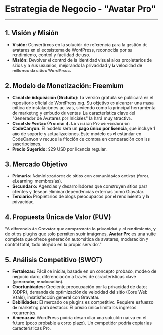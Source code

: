 # Estrategia de Negocio - "Avatar Pro"

---

## 1. Visión y Misión

* **Visión:** Convertirnos en la solución de referencia para la gestión de avatares en el ecosistema de WordPress, reconocida por su rendimiento, control y facilidad de uso.
* **Misión:** Devolver el control de la identidad visual a los propietarios de sitios y a sus usuarios, mejorando la privacidad y la velocidad de millones de sitios WordPress.

## 2. Modelo de Monetización: Freemium

* **Canal de Adquisición (Gratuito):** La versión gratuita se publicará en el repositorio oficial de WordPress.org. Su objetivo es alcanzar una masa crítica de instalaciones activas, sirviendo como la principal herramienta de marketing y embudo de ventas. La característica clave del "Generador de Avatares por Iniciales" la hará muy atractiva.
* **Canal de Ventas (Premium):** La versión Pro se venderá en **CodeCanyon**. El modelo será un **pago único por licencia**, que incluye 1 año de soporte y actualizaciones. Este modelo es el estándar en CodeCanyon y reduce la fricción de compra en comparación con las suscripciones.
* **Precio Sugerido:** $29 USD por licencia regular.

## 3. Mercado Objetivo

* **Primario:** Administradores de sitios con comunidades activas (foros, eLearning, membresías).
* **Secundario:** Agencias y desarrolladores que construyen sitios para clientes y desean eliminar dependencias externas como Gravatar.
* **Terciario:** Propietarios de blogs preocupados por el rendimiento y la privacidad.

## 4. Propuesta Única de Valor (PUV)

"A diferencia de Gravatar que compromete la privacidad y el rendimiento, y de otros plugins que solo permiten subir imágenes, **Avatar Pro** es una suite completa que ofrece generación automática de avatares, moderación y control total, todo alojado en tu propio servidor."

## 5. Análisis Competitivo (SWOT)

* **Fortalezas:** Fácil de iniciar, basado en un concepto probado, modelo de negocio claro, diferenciación a través de características clave (generador, moderación).
* **Oportunidades:** Creciente preocupación por la privacidad de datos (GDPR), demanda de optimización de velocidad del sitio (Core Web Vitals), insatisfacción general con Gravatar.
* **Debilidades:** El mercado de plugins es competitivo. Requiere esfuerzo de marketing para destacar. El precio único limita los ingresos recurrentes.
* **Amenazas:** WordPress podría desarrollar una solución nativa en el futuro (poco probable a corto plazo). Un competidor podría copiar las características Pro.